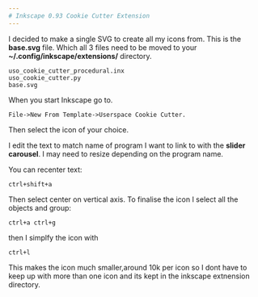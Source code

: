 ```yaml
---
# Inkscape 0.93 Cookie Cutter Extension
---
```

I decided to make a single SVG to create all my icons from.
This is the **base.svg** file. Which all 3 files need to be
moved to your **~/.config/inkscape/extensions/** directory.
```
uso_cookie_cutter_procedural.inx
uso_cookie_cutter.py
base.svg
```
When you start Inkscape go to.
```
File->New From Template->Userspace Cookie Cutter.
```
Then select the icon of your choice.

I edit the text to match name of program I want to link to 
with the **slider carousel**. I may need to resize depending
on the program name.

You can recenter text:
```
ctrl+shift+a
```
Then select center on vertical axis.
To finalise the icon I select all the objects and group:

```
ctrl+a ctrl+g
```

then I simplfy the icon with
```
ctrl+l
```

This makes the icon much smaller,around 10k per icon so I dont have
to keep up with more than one icon and its kept in the inkscape
extnension directory. 

